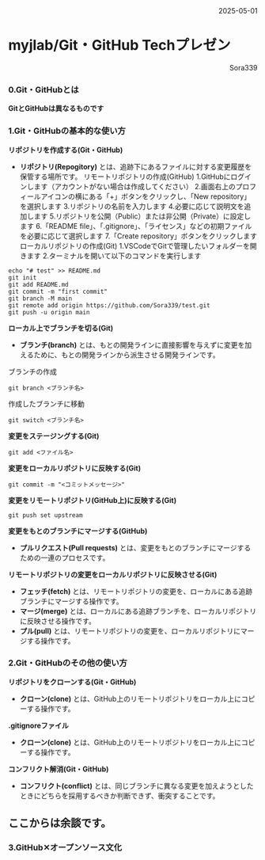 <div align="right">2025-05-01</div>

# myjlab/Git・GitHub Techプレゼン
<div align="right">Sora339</div>

### 0.Git・GitHubとは
**GitとGitHubは異なるものです**

### 1.Git・GitHubの基本的な使い方
**リポジトリを作成する(Git・GitHub)**
- **リポジトリ(Repogitory)** とは、追跡下にあるファイルに対する変更履歴を保管する場所です。
リモートリポジトリの作成(GitHub)
1.GitHubにログインします（アカウントがない場合は作成してください）
2.画面右上のプロフィールアイコンの横にある「+」ボタンをクリックし、「New repository」を選択します
3.リポジトリの名前を入力します
4.必要に応じて説明文を追加します
5.リポジトリを公開（Public）または非公開（Private）に設定します
6.「README file」、「.gitignore」、「ライセンス」などの初期ファイルを必要に応じて選択します
7.「Create repository」ボタンをクリックします
ローカルリポジトリの作成(Git)
1.VSCodeでGitで管理したいフォルダーを開きます
2.ターミナルを開いて以下のコマンドを実行します
```
echo "# test" >> README.md
git init
git add README.md
git commit -m "first commit"
git branch -M main
git remote add origin https://github.com/Sora339/test.git
git push -u origin main
```

**ローカル上でブランチを切る(Git)**
- **ブランチ(branch)** とは、もとの開発ラインに直接影響を与えずに変更を加えるために、もとの開発ラインから派生させる開発ラインです。

ブランチの作成

```git branch <ブランチ名>```

作成したブランチに移動

```git switch <ブランチ名>```

**変更をステージングする(Git)**
  
```git add <ファイル名>```

**変更をローカルリポジトリに反映する(Git)**

```git commit -m "<コミットメッセージ>"```

**変更をリモートリポジトリ(GitHub上)に反映する(Git)**

```git push set upstream```

**変更をもとのブランチにマージする(GitHub)**
- **プルリクエスト(Pull requests)** とは、変更をもとのブランチにマージするための一連のプロセスです。
  
**リモートリポジトリの変更をローカルリポジトリに反映させる(Git)**
- **フェッチ(fetch)** とは、リモートリポジトリの変更を、ローカルにある追跡ブランチにマージする操作です。
- **マージ(merge)** とは、ローカルにある追跡ブランチを、ローカルリポジトリに反映させる操作です。
- **プル(pull)** とは、リモートリポジトリの変更を、ローカルリポジトリにマージする操作です。

### 2.Git・GitHubのその他の使い方
**リポジトリをクローンする(Git・GitHub)**
- **クローン(clone)** とは、GitHub上のリモートリポジトリをローカル上にコピーする操作です。

**.gitignoreファイル**
- **クローン(clone)** とは、GitHub上のリモートリポジトリをローカル上にコピーする操作です。

**コンフリクト解消(Git・GitHub)**
- **コンフリクト(conflict)** とは、同じブランチに異なる変更を加えようとしたときにどちらを採用するべきか判断できず、衝突することです。

## ここからは余談です。

### 3.GitHub✕オープンソース文化

